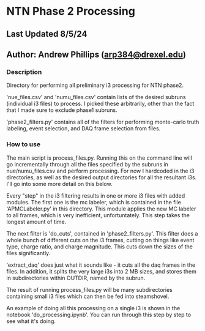 # NTN Phase 2 Processing
## Last Updated 8/5/24
## Author: Andrew Phillips (arp384@drexel.edu)

### Description
Directory for performing all preliminary i3 processing for NTN phase2.

'nue_files.csv' and 'numu_files.csv' contain lists of the desired subruns (individual i3 files) to process. I picked these arbitrarily, other than the fact that I made sure to exclude phase1 subruns.

'phase2_filters.py' contains all of the filters for performing monte-carlo truth labeling, event selection, and DAQ frame selection from files. 


### How to use
The main script is process_files.py. Running this on the command line will go incrementally through all the files specified by the subruns in nue/numu_files.csv and perform processing. For now I hardcoded in the i3 directories, as well as the desired output directories for all the resultant i3s. I'll go into some more detail on this below.

Every "step" in the i3 filtering results in one or more i3 files with added modules. The first one is the mc labeler, which is contained in the file 'APMCLabeler.py' in this directory. This module applies the new MC labeler to all frames, which is very inefficient, unfortuntately. This step takes the longest amount of time. 

The next filter is 'do_cuts', contained in 'phase2_filters.py'. This filter does a whole bunch of different cuts on the i3 frames, cutting on things like event type, charge ratio, and charge magnitude. This cuts down the sizes of the files significantly.

'extract_daq' does just what it sounds like - it cuts all the daq frames in the files. In addition, it splits the very large i3s into 2 MB sizes, and stores them in subdirectories within OUTDIR, named by the subrun. 

The result of running process_files.py will be many subdirectories containing small i3 files which can then be fed into steamshovel. 

An example of doing all this processing on a single i3 is shown in the notebook 'do_processing.ipynb'. You can run through this step by step to see what it's doing.
